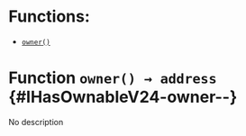

# Functions:
- [`owner()`](#IHasOwnableV24-owner--)



# Function `owner() → address` {#IHasOwnableV24-owner--}
No description




